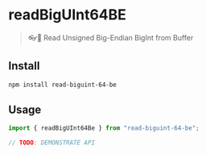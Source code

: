 # readBigUInt64BE

> 👓💯 Read Unsigned Big-Endian BigInt from Buffer

## Install

```bash
npm install read-biguint-64-be
```

## Usage

```js
import { readBigUInt64Be } from "read-biguint-64-be";

// TODO: DEMONSTRATE API
```

